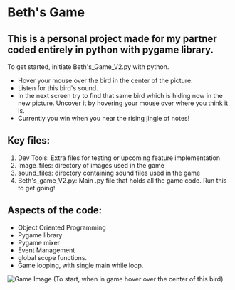 # Beth's Game

## This is a personal project made for my partner coded entirely in python with pygame library. 

To get started, initiate Beth's_Game_V2.py with python.

- Hover your mouse over the bird in the center of the picture.
- Listen for this bird's sound.
- In the next screen try to find that same bird which is hiding now in the new picture. Uncover it by hovering your mouse over where you think it is.
- Currently you win when you hear the rising jingle of notes!

## Key files:
1. Dev Tools: Extra files for testing or upcoming feature implementation
2. Image_files: directory of images used in the game
3. sound_files: directory containing sound files used in the game
4. Beth's_game_V2.py: Main .py file that holds all the game code. Run this to get going!

 ## Aspects of the code:
- Object Oriented Programming
- Pygame library
- Pygame mixer
- Event Management 
- global scope functions.
- Game looping, with single main while loop.

![Game Image](/image_files/Blackbird.jpg)
(To start, when in game hover over the center of this bird)
